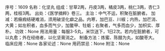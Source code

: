 序号：1609
名称：化坚丸
组成：甘草2两，丹皮3两，橘皮3两，桃仁3两，杏仁3两，桂枝3两。
出处：《医学摘粹》卷三。
主治：中气不运，积聚在脏腑者。
加减：若癥瘕结硬难消，须用破坚化癖之品。内寒，加巴豆、川椒；内热，加芒消、大黄；如左积者，血多而气少，加鳖甲、牡蛎；右聚者，气多而血少，加枳实、厚朴。
功效：None
用法用量：每服3-5丸，米饮送下，1日2次。若内在脏腑者，可以丸愈；外在经络者，以化坚膏消之。
制备方法：炼蜜、陈醋为丸，如酸枣大。
临床应用：None
各家论述：None
用药禁忌：None
附注：None
